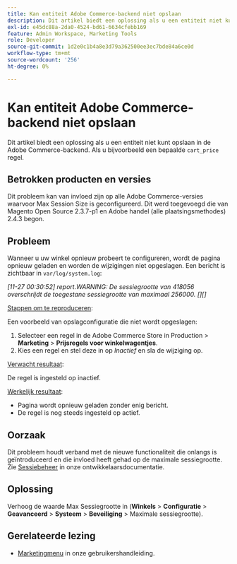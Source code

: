 ```yaml
---
title: Kan entiteit Adobe Commerce-backend niet opslaan
description: Dit artikel biedt een oplossing als u een entiteit niet kunt opslaan in de Adobe Commerce-backend. Bijvoorbeeld, wanneer u niet een specifieke "cart_price"regel kunt uitgeven en bewaren.
exl-id: e45dc88a-2da0-4524-bd61-6634cfebb169
feature: Admin Workspace, Marketing Tools
role: Developer
source-git-commit: 1d2e0c1b4a8e3d79a362500ee3ec7bde84a6ce0d
workflow-type: tm+mt
source-wordcount: '256'
ht-degree: 0%

---
```


# Kan entiteit Adobe Commerce-backend niet opslaan

Dit artikel biedt een oplossing als u een entiteit niet kunt opslaan in de Adobe Commerce-backend. Als u bijvoorbeeld een bepaalde `cart_price` regel.

## Betrokken producten en versies

Dit probleem kan van invloed zijn op alle Adobe Commerce-versies waarvoor Max Session Size is geconfigureerd. Dit werd toegevoegd die van Magento Open Source 2.3.7-p1 en Adobe handel (alle plaatsingsmethodes) 2.4.3 begon.


## Probleem

Wanneer u uw winkel opnieuw probeert te configureren, wordt de pagina opnieuw geladen en worden de wijzigingen niet opgeslagen. Een bericht is zichtbaar in `var/log/system.log`:

*[11-27 00:30:52] report.WARNING: De sessiegrootte van 418056 overschrijdt de toegestane sessiegrootte van maximaal 256000. [][]*

<u>Stappen om te reproduceren</u>:

Een voorbeeld van opslagconfiguratie die niet wordt opgeslagen:

1. Selecteer een regel in de Adobe Commerce Store in Production > **Marketing** > **Prijsregels voor winkelwagentjes**.
1. Kies een regel en stel deze in op *Inactief* en sla de wijziging op.

<u>Verwacht resultaat</u>:

De regel is ingesteld op inactief.

<u>Werkelijk resultaat</u>:

* Pagina wordt opnieuw geladen zonder enig bericht.
* De regel is nog steeds ingesteld op actief.

## Oorzaak

Dit probleem houdt verband met de nieuwe functionaliteit die onlangs is geïntroduceerd en die invloed heeft gehad op de maximale sessiegrootte. Zie [Sessiebeheer](https://docs.magento.com/user-guide/stores/security-session-management.html) in onze ontwikkelaarsdocumentatie.

## Oplossing

Verhoog de waarde Max Sessiegrootte in (**Winkels** > **Configuratie** > **Geavanceerd** > **Systeem** > **Beveiliging** > Maximale sessiegrootte).

## Gerelateerde lezing

* [Marketingmenu](https://docs.magento.com/user-guide/marketing/marketing-menu.html) in onze gebruikershandleiding.

